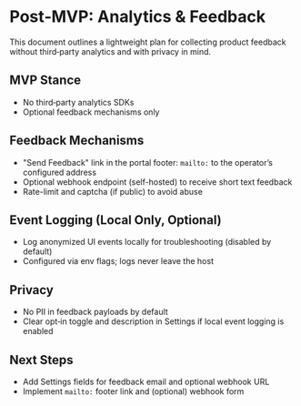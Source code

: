 # Post‑MVP: Analytics & Feedback

This document outlines a lightweight plan for collecting product feedback without third‑party analytics and with privacy in mind.

## MVP Stance
- No third‑party analytics SDKs
- Optional feedback mechanisms only

## Feedback Mechanisms
- "Send Feedback" link in the portal footer: `mailto:` to the operator’s configured address
- Optional webhook endpoint (self-hosted) to receive short text feedback
- Rate-limit and captcha (if public) to avoid abuse

## Event Logging (Local Only, Optional)
- Log anonymized UI events locally for troubleshooting (disabled by default)
- Configured via env flags; logs never leave the host

## Privacy
- No PII in feedback payloads by default
- Clear opt‑in toggle and description in Settings if local event logging is enabled

## Next Steps
- Add Settings fields for feedback email and optional webhook URL
- Implement `mailto:` footer link and (optional) webhook form
